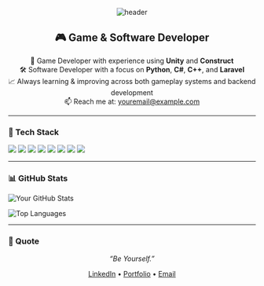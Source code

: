 <!-- Banner Header -->
<p align="center">
  <img src="https://capsule-render.vercel.app/api?type=waving&color=0A66C2&height=200&section=header&text=Hi,%20I'm%20Bramasetio!&fontSize=40&fontColor=ffffff" alt="header" />
</p>

<!-- Intro Section -->
<h2 align="center">🎮 Game & Software Developer</h2>

<p align="center">
  🚀 Game Developer with experience using <strong>Unity</strong> and <strong>Construct</strong><br>
  🛠 Software Developer with a focus on <strong>Python</strong>, <strong>C#</strong>, <strong>C++</strong>, and <strong>Laravel</strong><br>
  📈 Always learning & improving across both gameplay systems and backend development<br>
  📫 Reach me at: <a href="mailto:bramaforeverybody@gmail.com">youremail@example.com</a>
</p>

---

### 🧰 Tech Stack
<p align="left">
  <img src="https://img.shields.io/badge/Python-3776AB?style=flat&logo=python&logoColor=white"/>
  <img src="https://img.shields.io/badge/C%23-239120?style=flat&logo=c-sharp&logoColor=white"/>
  <img src="https://img.shields.io/badge/C++-00599C?style=flat&logo=c%2B%2B&logoColor=white"/>
  <img src="https://img.shields.io/badge/PHP-777BB4?style=flat&logo=php&logoColor=white"/>
  <img src="https://img.shields.io/badge/JavaScript-F7DF1E?style=flat&logo=javascript&logoColor=black"/>
  <img src="https://img.shields.io/badge/Laravel-FF2D20?style=flat&logo=laravel&logoColor=white"/>
  <img src="https://img.shields.io/badge/Unity-000000?style=flat&logo=unity&logoColor=white"/>
  <img src="https://img.shields.io/badge/Construct-222222?style=flat&logoColor=white"/>
</p>

---

### 📊 GitHub Stats
<p align="left">
  <img src="https://github-readme-stats.vercel.app/api?username=bramase12&show_icons=true&theme=tokyonight" alt="Your GitHub Stats" />
</p>
<p align="left">
  <img src="https://github-readme-stats.vercel.app/api/top-langs/?username=bramase12&layout=compact&theme=tokyonight" alt="Top Languages" />
</p>

---

### 🎯 Quote
<p align="center">
  <em>“Be Yourself.”</em>
</p>

<!-- Optional contact or portfolio -->
<p align="center">
  <a href="https://www.linkedin.com/in/bramasetio-al-asyr-baba84303" target="_blank">LinkedIn</a> •
  <a href="https://bramase12.github.io/" target="_blank">Portfolio</a> •
  <a href="mailto:bramaforeverybody@gmail.com">Email</a>
</p>
